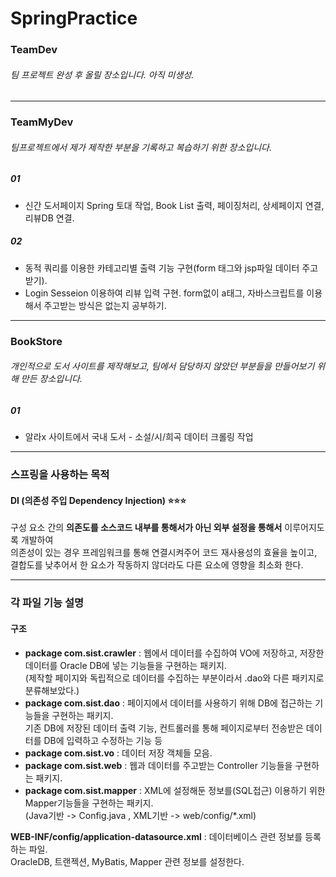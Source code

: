 # SpringPractice
### TeamDev 
###### 팀 프로젝트 완성 후 올릴 장소입니다. 아직 미생성. <br>

---

### TeamMyDev
###### 팀프로젝트에서 제가 제작한 부분을 기록하고 복습하기 위한 장소입니다.
##### 01
- 신간 도서페이지 Spring 토대 작업, Book List 출력, 페이징처리, 상세페이지 연결, 리뷰DB 연결.
##### 02
- 동적 쿼리를 이용한 카테고리별 출력 기능 구현(form 태그와 jsp파일 데이터 주고받기). 
- Login Sesseion 이용하여 리뷰 입력 구현. form없이 a태그, 자바스크립트를 이용해서 주고받는 방식은 없는지 공부하기.

---

### BookStore
###### 개인적으로 도서 사이트를 제작해보고, 팀에서 담당하지 않았던 부분들을 만들어보기 위해 만든 장소입니다. 
##### 01 
- 알라x 사이트에서 국내 도서 - 소설/시/희곡 데이터 크롤링 작업

---

### 스프링을 사용하는 목적
#### DI (의존성 주입 Dependency Injection) ⭐⭐⭐ 
구성 요소 간의 __의존도를 소스코드 내부를 통해서가 아닌 외부 설정을 통해서__ 이루어지도록 개발하여 <br>
의존성이 있는 경우 프레임워크를 통해 연결시켜주어 코드 재사용성의 효율을 높이고, <br>
결합도를 낮추어서 한 요소가 작동하지 않더라도 다른 요소에 영향을 최소화 한다. <br>


---

### 각 파일 기능 설명
#### 구조
- __package com.sist.crawler__ : 웹에서 데이터를 수집하여 VO에 저장하고, 저장한 데이터를 Oracle DB에 넣는 기능들을 구현하는 패키지. <br>
(제작할 페이지와 독립적으로 데이터를 수집하는 부분이라서 .dao와 다른 패키지로 분류해보았다.)<br>
- __package com.sist.dao__ : 페이지에서 데이터를 사용하기 위해 DB에 접근하는 기능들을 구현하는 패키지. <br>
기존 DB에 저장된 데이터 출력 기능, 컨트롤러를 통해 페이지로부터 전송받은 데이터를 DB에 입력하고 수정하는 기능 등 <br> 
- __package com.sist.vo__ : 데이터 저장 객체들 모음.
- __package com.sist.web__ : 웹과 데이터를 주고받는 Controller 기능들을 구현하는 패키지.
- __package com.sist.mapper__ : XML에 설정해둔 정보를(SQL접근) 이용하기 위한 Mapper기능들을 구현하는 패키지. <br>
(Java기반 -> Config.java , XML기반 -> web/config/*.xml)

__WEB-INF/config/application-datasource.xml__ : 데이터베이스 관련 정보를 등록하는 파일.  <br>
OracleDB, 트랜젝션, MyBatis, Mapper 관련 정보를 설정한다. 
